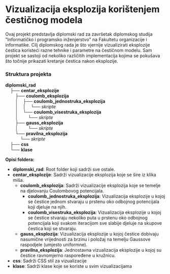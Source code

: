# Vizualizacija eksplozija korištenjem čestičnog modela

Ovaj projekt predstavlja diplomski rad za završetak diplomskog studija "Informatičko i programsko inženjerstvo" na Fakultetu organizacije i informatike. Cilj diplomskog rada je što vjernije vizualizirati eksplozije čestica koristeći razne tehnike i parametre na čestičnom modelu. Sam projekt se sastoji od nekoliko različitih implementacija kojima se pokušava što točnije prikazati kretanje čestica nakon eksplozije.

### Struktura projekta

**diplomski_rad**  
&nbsp;&nbsp;&nbsp;&nbsp;├── **centar_eksplozije**  
&nbsp;&nbsp;&nbsp;&nbsp;&nbsp;&nbsp;&nbsp;&nbsp;├── **coulomb_eksplozija**  
&nbsp;&nbsp;&nbsp;&nbsp;&nbsp;&nbsp;&nbsp;&nbsp;│&nbsp;&nbsp;&nbsp;&nbsp;├── **coulomb_jednostruka_eksplozija**  
&nbsp;&nbsp;&nbsp;&nbsp;&nbsp;&nbsp;&nbsp;&nbsp;│&nbsp;&nbsp;&nbsp;&nbsp;│&nbsp;&nbsp;&nbsp;&nbsp;└── _skripte_  
&nbsp;&nbsp;&nbsp;&nbsp;&nbsp;&nbsp;&nbsp;&nbsp;│&nbsp;&nbsp;&nbsp;&nbsp;└── **coulomb_visestruka_eksplozija**  
&nbsp;&nbsp;&nbsp;&nbsp;&nbsp;&nbsp;&nbsp;&nbsp;│&nbsp;&nbsp;&nbsp;&nbsp;&nbsp;&nbsp;&nbsp;&nbsp;└── _skripte_  
&nbsp;&nbsp;&nbsp;&nbsp;&nbsp;&nbsp;&nbsp;&nbsp;├── **gauss_eksplozija**  
&nbsp;&nbsp;&nbsp;&nbsp;&nbsp;&nbsp;&nbsp;&nbsp;│&nbsp;&nbsp;&nbsp;&nbsp;&nbsp;&nbsp;&nbsp;&nbsp;└── _skripte_  
&nbsp;&nbsp;&nbsp;&nbsp;&nbsp;&nbsp;&nbsp;&nbsp;└── **pravilna_eksplozija**  
&nbsp;&nbsp;&nbsp;&nbsp;&nbsp;&nbsp;&nbsp;&nbsp;&nbsp;&nbsp;&nbsp;&nbsp;└── _skripte_  
&nbsp;&nbsp;&nbsp;&nbsp;├── **css**  
&nbsp;&nbsp;&nbsp;&nbsp;└── **klase**

**Opisi foldera:**

- **diplomski_rad**: Root folder koji sadrži sve ostale.
- **centar_eksplozije**: Sadrži vizualizacije eksplozija koje se šire iz klika miša.
  - **coulomb_eksplozija**: Sadrži vizualizacije eksplozija koje se temelje na djelovanju Coulombovog potencijala.
    - **coulomb_jednostruka_eksplozija**: Vizualizacija eksplozije u kojoj se čestice jednom stvaraju u prstenu oko odbojnog potencijala koji djeluje na njih.
    - **coulomb_visestruka_eksplozija**: Vizualizacija eksplozije u kojoj se čestice stvaraju nekoliko puta u prstenu oko odbojnog potencijala koji svakom iteracijom sve slabije djeluje na skupove čestica koji se stvaraju.
  - **gauss_eksplozija**: Vizualizacija eksplozije u kojoj čestice dobivaju nasumične vrijednosti za brzinu i položaj na temelju Gaussove raspodjele (umjesto uniformne).
  - **pravilna_eksplozija**: Jednostavna vizualizacija eksplozije u kojoj su čestice ravnomjerno raspoređene u kružnicu.
- **css**: Sadrži CSS stil za vizualizacije
- **klase**: Sadrži klase koje se koriste u svim vizualizacijama
